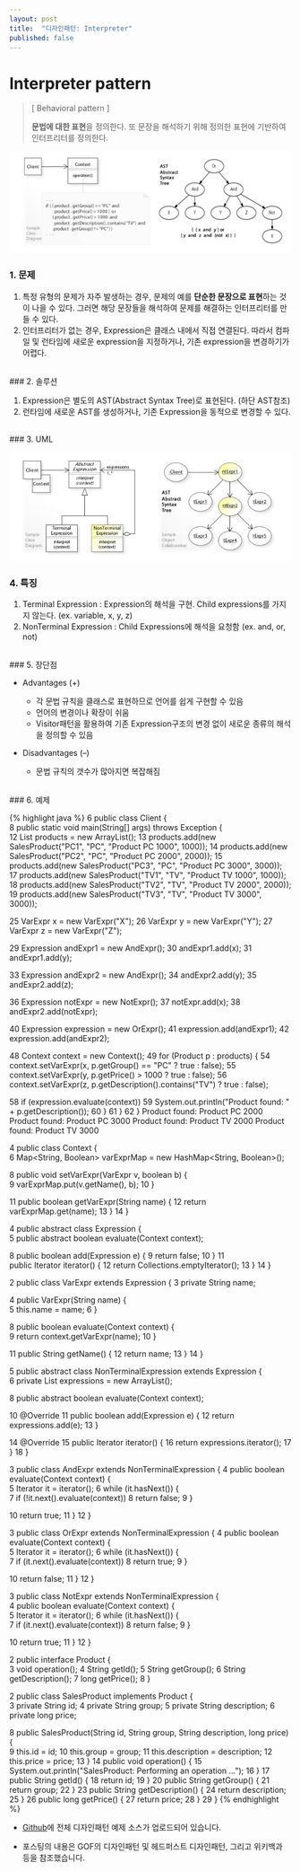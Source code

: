 ```yaml
---
layout: post
title:  "디자인패턴: Interpreter"
published: false
---
```


# Interpreter pattern
> [ Behavioral pattern ]
> 
> **문법에 대한 표현**을 정의한다. 또 문장을 해석하기 위해 정의한 표현에 기반하여 인터프리터를 정의한다.


![Interpreter%20095c16183fd64e68896f2d3e18f12321.png](/assets/images/designpattern/Interpreter2.png)

### 1. 문제

1. 특정 유형의 문제가 자주 발생하는 경우, 문제의 예를 **단순한 문장으로 표현**하는 것이 나을 수 있다. 그러면 해당 문장들을 해석하여 문제를 해결하는 인터프리터를 만들 수 있다.
2. 인터프리터가 없는 경우, Expression은 클래스 내에서 직접 연결된다. 따라서  컴파일 및 런타임에 새로운 expression을 지정하거나, 기존 expression을 변경하기가 어렵다.


<br/>
### 2. 솔루션

1. Expression은 별도의 AST(Abstract Syntax Tree)로 표현된다. (하단 AST참조)
2. 런타임에 새로운 AST를 생성하거나, 기존 Expression을 동적으로 변경할 수 있다.


<br/>
### 3. UML

![Interpreter%20095c16183fd64e68896f2d3e18f12321/Untitled.png](/assets/images/designpattern/interpreter-uml.png)


### 4. 특징

1. Terminal Expression : Expression의 해석을 구현. Child expressions를 가지지 않는다. (ex. variable, x, y, z)
2. NonTerminal Expression : Child Expressions에 해석을 요청함 (ex. and, or, not)


<br/>
### 5. 장단점

- Advantages (+)
    - 각 문법 규칙을 클래스로 표현하므로 언어를 쉽게 구현할 수 있음
    - 언어의 변경이나 확장이 쉬움
    - Visitor패턴을 활용하여 기존 Expression구조의 변경 없이 새로운 종류의 해석을 정의할 수 있음

- Disadvantages (–)
    - 문법 규칙의 갯수가 많아지면 복잡해짐


<br/>
### 6. 예제

{% highlight java %}
6  public class Client {  
8      public static void main(String[] args) throws Exception {  
12          List<Product> products = new ArrayList<Product>(); 
13          products.add(new SalesProduct("PC1", "PC", "Product PC 1000", 1000)); 
14          products.add(new SalesProduct("PC2", "PC", "Product PC 2000", 2000)); 
15          products.add(new SalesProduct("PC3", "PC", "Product PC 3000", 3000)); 
17          products.add(new SalesProduct("TV1", "TV", "Product TV 1000", 1000)); 
18          products.add(new SalesProduct("TV2", "TV", "Product TV 2000", 2000)); 
19          products.add(new SalesProduct("TV3", "TV", "Product TV 3000", 3000)); 

25          VarExpr x = new VarExpr("X"); 
26          VarExpr y = new VarExpr("Y"); 
27          VarExpr z = new VarExpr("Z"); 

29          Expression andExpr1 = new AndExpr(); 
30          andExpr1.add(x); 
31          andExpr1.add(y); 

33          Expression andExpr2 = new AndExpr(); 
34          andExpr2.add(y); 
35          andExpr2.add(z); 

36          Expression notExpr = new NotExpr(); 
37          notExpr.add(x); 
38          andExpr2.add(notExpr); 

40          Expression expression = new OrExpr(); 
41          expression.add(andExpr1); 
42          expression.add(andExpr2); 

48          Context context = new Context(); 
49          for (Product p : products) { 
54              context.setVarExpr(x, p.getGroup() == "PC" ? true : false); 
55              context.setVarExpr(y, p.getPrice() > 1000 ? true : false); 
56              context.setVarExpr(z, p.getDescription().contains("TV") ? true : false); 

58              if (expression.evaluate(context)) 
59                  System.out.println("Product found: " + p.getDescription()); 
60          } 
61      } 
62  } 
Product found: Product PC 2000 
Product found: Product PC 3000 
Product found: Product TV 2000 
Product found: Product TV 3000

4  public class Context {  
6      Map<String, Boolean> varExprMap = new HashMap<String, Boolean>(); 

8      public void setVarExpr(VarExpr v, boolean b) {  
9          varExprMap.put(v.getName(), b); 
10     } 

11     public boolean getVarExpr(String name) { 
12         return varExprMap.get(name); 
13     } 
14  }  

4  public abstract class Expression {  
5      public abstract boolean evaluate(Context context); 

8      public boolean add(Expression e) {
9          return false; 
10     } 
11     
		   public Iterator<Expression> iterator() { 
12         return Collections.emptyIterator();
13     } 
14  }  

2  public class VarExpr extends Expression { 
3      private String name; 

4      public VarExpr(String name) {  
5          this.name = name; 
6      }  

8      public boolean evaluate(Context context) {  
9          return context.getVarExpr(name); 
10     } 

11     public String getName() { 
12          return name; 
13     } 
14  }  

5  public abstract class NonTerminalExpression extends Expression {  
6      private List<Expression> expressions = new ArrayList<Expression>(); 

8      public abstract boolean evaluate(Context context); 

10      @Override 
11      public boolean add(Expression e) { 
12          return expressions.add(e); 
13      } 

14      @Override 
15      public Iterator<Expression> iterator() { 
16          return expressions.iterator(); 
17      } 
18  }  

3  public class AndExpr extends NonTerminalExpression {
4      public boolean evaluate(Context context) {  
5          Iterator<Expression> it = iterator(); 
6          while (it.hasNext()) {  
7              if (!it.next().evaluate(context)) 
8                  return false; 
9          } 

10         return true; 
11      } 
12  }  

3  public class OrExpr extends NonTerminalExpression { 
4      public boolean evaluate(Context context) {  
5          Iterator<Expression> it = iterator(); 
6          while (it.hasNext()) {  
7              if (it.next().evaluate(context)) 
8                  return true; 
9          } 

10         return false; 
11      } 
12  }  

3  public class NotExpr extends NonTerminalExpression {  
4      public boolean evaluate(Context context) {  
5          Iterator<Expression> it = iterator(); 
6          while (it.hasNext()) {  
7              if (it.next().evaluate(context)) 
8                  return false; 
9          } 

10         return true; 
11      } 
12  } 

2  public interface Product {  
3      void operation(); 
4      String getId(); 
5      String getGroup(); 
6      String getDescription(); 
7      long getPrice(); 
8  }  

2  public class SalesProduct implements Product {  
3      private String id; 
4      private String group; 
5      private String description; 
6      private long price;

8      public SalesProduct(String id, String group, String description, long price) {  
9          this.id = id; 
10          this.group = group; 
11          this.description = description; 
12          this.price = price; 
13      } 
14      public void operation() { 
15          System.out.println("SalesProduct: Performing an operation ..."); 
16      } 
17      public String getId() { 
18          return id; 
19      } 
20      public String getGroup() { 
21          return group; 
22      } 
23      public String getDescription() { 
24          return description; 
25      } 
26      public long getPrice() { 
27          return price; 
28      } 
29  }
{% endhighlight %}

* [Github]에 전체 디자인패턴 예제 소스가 업로드되어 있습니다.
* 포스팅의 내용은 GOF의 디자인패턴 및 헤드퍼스트 디자인패턴, 그리고 위키백과 등을 참조했습니다.
  
  [Github]: https://github.com/hyooi/TIL/tree/master/til.designpattern
